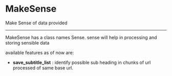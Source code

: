 # MakeSense
Make Sense of data provided

-------
MakeSense has a class names Sense.
sense will help in processing and storing sensible data


available features as of now are:
* **save_subtitle_list** : identify possible sub heading in chunks of url processed of same base url.
